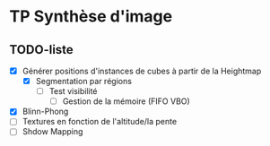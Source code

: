 # TP Synthèse d'image
## TODO-liste
- [x] Générer positions d'instances de cubes à partir de la Heightmap
  - [x] Segmentation par régions
    - [ ] Test visibilité
      - [ ] Gestion de la mémoire (FIFO VBO)
- [x] Blinn-Phong
- [ ] Textures en fonction de l'altitude/la pente
- [ ] Shdow Mapping
